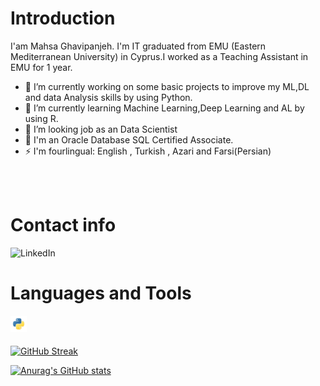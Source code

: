 # Introduction

I'am Mahsa Ghavipanjeh. I'm IT graduated from EMU (Eastern Mediterranean University) in Cyprus.I worked as a Teaching Assistant in EMU for 1 year.

- 🔭 I’m currently working on some basic projects to improve my ML,DL and data Analysis skills by using Python.  
- 🌱 I’m currently learning Machine Learning,Deep Learning and AL by using R.
- 👯 I’m looking job as an Data Scientist
- 🏅 I'm an Oracle Database SQL Certified Associate.
- ⚡ I'm fourlingual: English , Turkish , Azari and Farsi(Persian)

<br/><br/>

# Contact info
[<img align="left" alt="LinkedIn" width="80" src="https://github.com/melanieshi0120/melanieshi0120/blob/master/linkedin.ico" />]( http://www.linkedin.com/in/i)

<br/>


# Languages and Tools
<img align="left" alt="Python" width="26px" src="https://raw.githubusercontent.com/github/explore/80688e429a7d4ef2fca1e82350fe8e3517d3494d/topics/python/python.png" />

<br/>
<br/>


[![GitHub Streak](https://github-readme-streak-stats.herokuapp.com/?user=MahsaghaVIPanjeh&theme=noctis-minimus)](https://git.io/streak-stats)

[![Anurag's GitHub stats](https://github-readme-stats.vercel.app/api?username=MahsaghaVIPanjeh&theme=onedark)](https://www.linkedin.com/in/mahsa-ghavipanjeh-torkamani-aabb7b231/)
